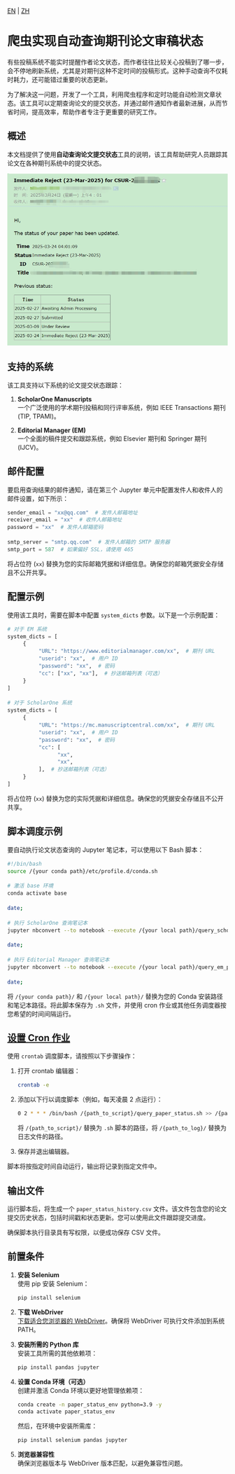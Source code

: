 [EN](README.md) | [ZH](README-zh.md)

# 爬虫实现自动查询期刊论文审稿状态

有些投稿系统不能实时提醒作者论文状态，而作者往往比较关心投稿到了哪一步，会不停地刷新系统，尤其是对期刊这种不定时间的投稿形式。这种手动查询不仅耗时耗力，还可能错过重要的状态更新。

为了解决这一问题，开发了一个工具，利用爬虫程序和定时功能自动检测文章状态。该工具可以定期查询论文的提交状态，并通过邮件通知作者最新进展，从而节省时间，提高效率，帮助作者专注于更重要的研究工作。

## 概述

本文档提供了使用**自动查询论文提交状态**工具的说明，该工具帮助研究人员跟踪其论文在各种期刊系统中的提交状态。

![](email.png)

## 支持的系统

该工具支持以下系统的论文提交状态跟踪：

1. **ScholarOne Manuscripts**  
   一个广泛使用的学术期刊投稿和同行评审系统，例如 IEEE Transactions 期刊 (TIP, TPAMI)。

2. **Editorial Manager (EM)**  
   一个全面的稿件提交和跟踪系统，例如 Elsevier 期刊和 Springer 期刊 (IJCV)。

## 邮件配置

要启用查询结果的邮件通知，请在第三个 Jupyter 单元中配置发件人和收件人的邮件设置，如下所示：

```python
sender_email = "xx@qq.com"  # 发件人邮箱地址
receiver_email = "xx"  # 收件人邮箱地址
password = "xx"  # 发件人邮箱密码

smtp_server = "smtp.qq.com"  # 发件人邮箱的 SMTP 服务器
smtp_port = 587  # 如果偏好 SSL，请使用 465
```

将占位符 (`xx`) 替换为您的实际邮箱凭据和详细信息。确保您的邮箱凭据安全存储且不公开共享。

## 配置示例

使用该工具时，需要在脚本中配置 `system_dicts` 参数。以下是一个示例配置：

```python
# 对于 EM 系统
system_dicts = [
     {
          "URL": "https://www.editorialmanager.com/xx",  # 期刊 URL
          "userid": "xx",  # 用户 ID
          "password": "xx",  # 密码
          "cc": ["xx", "xx"],  # 抄送邮箱列表（可选）
     }
]

# 对于 ScholarOne 系统
system_dicts = [
     {
          "URL": "https://mc.manuscriptcentral.com/xx",  # 期刊 URL
          "userid": "xx",  # 用户 ID
          "password": "xx",  # 密码
          "cc": [
                "xx",
                "xx",
          ],  # 抄送邮箱列表（可选）
     }
]
```

将占位符 (`xx`) 替换为您的实际凭据和详细信息。确保您的凭据安全存储且不公开共享。

## 脚本调度示例

要自动执行论文状态查询的 Jupyter 笔记本，可以使用以下 Bash 脚本：

```bash
#!/bin/bash
source /{your conda path}/etc/profile.d/conda.sh

# 激活 base 环境
conda activate base

date;

# 执行 ScholarOne 查询笔记本
jupyter nbconvert --to notebook --execute /{your local path}/query_scholarone_paper_status.ipynb

date;

# 执行 Editorial Manager 查询笔记本
jupyter nbconvert --to notebook --execute /{your local path}/query_em_paper_status.ipynb

date;
```

将 `/{your conda path}/` 和 `/{your local path}/` 替换为您的 Conda 安装路径和笔记本路径。将此脚本保存为 `.sh` 文件，并使用 cron 作业或其他任务调度器按您希望的时间间隔运行。

## [设置 Cron 作业](https://www.runoob.com/w3cnote/linux-crontab-tasks.html)

使用 `crontab` 调度脚本，请按照以下步骤操作：

1. 打开 crontab 编辑器：

   ```bash
   crontab -e
   ```

2. 添加以下行以调度脚本（例如，每天凌晨 2 点运行）：

   ```bash
   0 2 * * * /bin/bash /{path_to_script}/query_paper_status.sh >> /{path_to_log}/query_status.log 2>&1
   ```

   将 `/{path_to_script}/` 替换为 `.sh` 脚本的路径，将 `/{path_to_log}/` 替换为日志文件的路径。

3. 保存并退出编辑器。

脚本将按指定时间自动运行，输出将记录到指定文件中。

## 输出文件

运行脚本后，将生成一个 `paper_status_history.csv` 文件。该文件包含您的论文提交历史状态，包括时间戳和状态更新。您可以使用此文件跟踪提交进度。

确保脚本执行目录具有写权限，以便成功保存 CSV 文件。

## 前置条件

1. **安装 Selenium**  
   使用 pip 安装 Selenium：

   ```bash
   pip install selenium
   ```

2. **下载 WebDriver**  
   [下载适合您浏览器的 WebDriver](https://blog.csdn.net/m0_57021623/article/details/132309298)。确保将 WebDriver 可执行文件添加到系统 PATH。

3. **安装所需的 Python 库**  
   安装工具所需的其他依赖项：

   ```bash
   pip install pandas jupyter
   ```

4. **设置 Conda 环境（可选）**  
   创建并激活 Conda 环境以更好地管理依赖项：

   ```bash
   conda create -n paper_status_env python=3.9 -y
   conda activate paper_status_env
   ```

   然后，在环境中安装所需库：

   ```bash
   pip install selenium pandas jupyter
   ```

5. **浏览器兼容性**  
   确保浏览器版本与 WebDriver 版本匹配，以避免兼容性问题。
